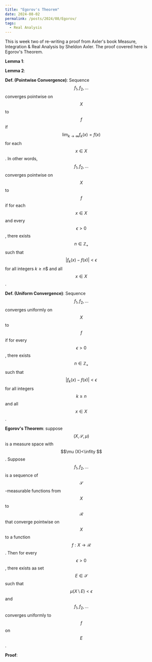 ```yaml
---
title: "Egorov's Theorem"
date: 2024-08-02
permalink: /posts/2024/08/Egorov/
tags:
  - Real Analysis
---
```


This is week two of re-writing a proof from Axler's book Measure, Integration & Real Analysis by Sheldon Axler. The proof covered here is Egorov's Theorem. 

**Lemma 1**: 

**Lemma 2**: 

**Def. (Pointwise Convergence)**: Sequence $$f_1,f_2,\dots $$ converges pointwise on $$X$$ to $$f$$ if $$\lim_{k\to\infty}f_{k}(x)=f(x)$$ for each $$x\in X$$. In other words, $$f_1,f_2,\dots $$ converges pointwise on $$X$$ to $$f$$ if for each $$x\in X$$ and every $$\epsilon >0$$, there exists $$n\in\mathbb{Z}_{+}$$ such that $$|f_{k}(x)-f(x)|<\epsilon $$ for all integers $k\geq n$$ and all $$x\in X$$. 

**Def. (Uniform Convergence)**: Sequence $$f_1,f_2,\dots $$ converges uniformly on $$X$$ to $$f$$ if for every $$\epsilon >0 $$, there exists $$n\in\mathbb{Z}_{+}$$ such that $$|f_{k}(x)-f(x)|<\epsilon $$ for all integers $$k\geq n$$ and all $$x\in X$$. 

**Egorov's Theorem**: suppose $$(X,\mathcal{S},\mu )$$ is a measure space with $$\mu (X)<\infity $$. Suppose $$f_1,f_2,\dots $$ is a sequence 
of $$\mathcal{S}$$-measurable functions from $$X$$ to $$\mathcal{R}$$ that converge pointwise on $$X$$ to a function $$f:X\to\mathcal{R}$$. 
Then for every $$\epsilon > 0 $$, there exists aa set $$E\in\mathcal{S}$$ such that $$\mu (X\setminus E)<\epsilon$$ and $$f_1,f_2,\dots $$ converges
uniformly to $$f$$ on $$E$$. 

**Proof**: 

